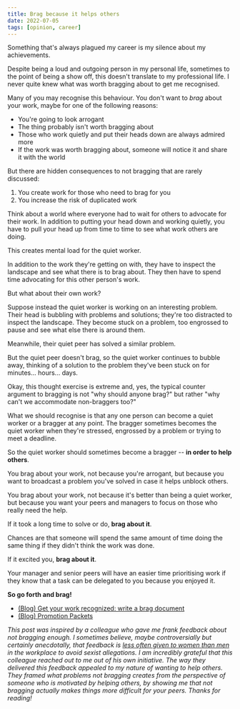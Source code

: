 ```yaml
---
title: Brag because it helps others
date: 2022-07-05
tags: [opinion, career]
---
```


Something that's always plagued my career is my silence about my achievements.

Despite being a loud and outgoing person in my personal life, sometimes to the point of being a show off, this doesn't translate to my professional life. I never quite knew what was worth bragging about to get me recognised.

Many of you may recognise this behaviour. You don't want to _brag_ about your work, maybe for one of the following reasons:

* You're going to look arrogant
* The thing probably isn't worth bragging about
* Those who work quietly and put their heads down are always admired more
* If the work was worth bragging about, someone will notice it and share it with the world

But there are hidden consequences to not bragging that are rarely discussed:

1. You create work for those who need to brag for you
2. You increase the risk of duplicated work

Think about a world where everyone had to wait for others to advocate for their work. In addition to putting your head down and working quietly, you have to pull your head up from time to time to see what work others are doing.

This creates mental load for the quiet worker.

In addition to the work they're getting on with, they have to inspect the landscape and see what there is to brag about. They then have to spend time advocating for this other person's work.

But what about their own work?

Suppose instead the quiet worker is working on an interesting problem. Their head is bubbling with problems and solutions; they're too distracted to inspect the landscape. They become stuck on a problem, too engrossed to pause and see what else there is around them.

Meanwhile, their quiet peer has solved a similar problem.

But the quiet peer doesn't brag, so the quiet worker continues to bubble away, thinking of a solution to the problem they've been stuck on for minutes... hours... days.

Okay, this thought exercise is extreme and, yes, the typical counter argument to bragging is not "why should anyone brag?" but rather "why can't we accommodate non-braggers too?"

What we should recognise is that any one person can become a quiet worker or a bragger at any point. The bragger sometimes becomes the quiet worker when they're stressed, engrossed by a problem or trying to meet a deadline.

So the quiet worker should sometimes become a bragger -- **in order to help others**.

You brag about your work, not because you're arrogant, but because you want to broadcast a problem you've solved in case it helps unblock others.

You brag about your work, not because it's better than being a quiet worker, but because you want your peers and managers to focus on those who really need the help.

If it took a long time to solve or do, **brag about it**.

Chances are that someone will spend the same amount of time doing the same thing if they didn't think the work was done.

If it excited you, **brag about it**.

Your manager and senior peers will have an easier time prioritising work if they know that a task can be delegated to you because you enjoyed it.

**So go forth and brag!**

* [(Blog) Get your work recognized: write a brag document][1]
* [(Blog) Promotion Packets][2]



_This post was inspired by a colleague who gave me frank feedback about not bragging enough. I sometimes believe, maybe controversially but certainly anecdotally, that feedback is [less often given to women than men](https://femfosec.com/men-clamming-up/) in the workplace to avoid sexist allegations. I am incredibly grateful that this colleague reached out to me out of his own initiative. The way they delivered this feedback appealed to my nature of wanting to help others. They framed what problems not bragging creates from the perspective of someone who is motivated by helping others, by showing me that not bragging actually makes things more difficult for your peers. Thanks for reading!_

<!-- References -->

[1]: <https://jvns.ca/blog/brag-documents/> (Write a brag document, by Julia Evans)
[2]: <https://staffeng.com/guides/promo-packets> (Promotion Packets, by StaffEng)
